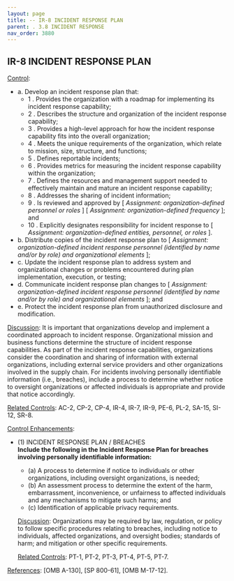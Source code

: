 ```yaml
---
layout: page
title: -- IR-8 INCIDENT RESPONSE PLAN 
parent: . 3.8 INCIDENT RESPONSE
nav_order: 3880 
---
```


## IR-8 INCIDENT RESPONSE PLAN

<ins>Control</ins>:
* a. Develop an incident response plan that:
    * 1 . Provides the organization with a roadmap for implementing its incident response capability;
    * 2 . Describes the structure and organization of the incident response capability;
    * 3 . Provides a high-level approach for how the incident response capability fits into the overall organization;
    * 4 . Meets the unique requirements of the organization, which relate to mission, size, structure, and functions;
    * 5 . Defines reportable incidents;
    * 6 . Provides metrics for measuring the incident response capability within the organization;
    * 7 . Defines the resources and management support needed to effectively maintain and mature an incident response capability;
    * 8 . Addresses the sharing of incident information;
    * 9 . Is reviewed and approved by [ _Assignment: organization-defined personnel or roles_ ] [ _Assignment: organization-defined frequency_ ]; and
    * 10 . Explicitly designates responsibility for incident response to [ _Assignment: organization-defined entities, personnel, or roles_ ].
* b. Distribute copies of the incident response plan to [ _Assignment: organization-defined incident response personnel (identified by name and/or by role) and organizational elements_ ];
* c. Update the incident response plan to address system and organizational changes or problems encountered during plan implementation, execution, or testing;
* d. Communicate incident response plan changes to [ _Assignment: organization-defined incident response personnel (identified by name and/or by role) and organizational elements_ ]; and
* e. Protect the incident response plan from unauthorized disclosure and modification.

<ins>Discussion</ins>: It is important that organizations develop and implement a coordinated approach to incident response. Organizational mission and business functions determine the structure of incident response capabilities. As part of the incident response capabilities, organizations consider the coordination and sharing of information with external organizations, including external service providers and other organizations involved in the supply chain. For incidents involving personally identifiable information (i.e., breaches), include a process to determine whether notice to oversight organizations or affected individuals is appropriate and provide that notice accordingly.

<ins>Related Controls</ins>: AC-2, CP-2, CP-4, IR-4, IR-7, IR-9, PE-6, PL-2, SA-15, SI-12, SR-8.

<ins>Control Enhancements</ins>:

* (1) INCIDENT RESPONSE PLAN / BREACHES<br>
**Include the following in the Incident Response Plan for breaches involving personally**
**identifiable information:**
    * (a) A process to determine if notice to individuals or other organizations, including oversight organizations, is needed;
    * (b) An assessment process to determine the extent of the harm, embarrassment, inconvenience, or unfairness to affected individuals and any mechanisms to mitigate such harms; and
    * (c) Identification of applicable privacy requirements.

    <ins>Discussion</ins>: Organizations may be required by law, regulation, or policy to follow specific procedures relating to breaches, including notice to individuals, affected organizations, and oversight bodies; standards of harm; and mitigation or other specific requirements.

    <ins>Related Controls</ins>: PT-1, PT-2, PT-3, PT-4, PT-5, PT-7.

<ins>References</ins>: [OMB A-130], [SP 800-61], [OMB M-17-12].
